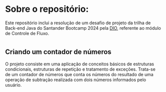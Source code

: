 # Sobre o repositório:
Este repositório inclui a resolução de um desafio de projeto da trilha de Back-end Java do Santander Bootcamp 2024 pela [DIO](https://www.dio.me/), referente ao módulo de Controle de Fluxo. 

#

## Criando um contador de números
O projeto consiste em uma aplicação de conceitos básicos de estruturas condicionais, estruturas de repetição e tratamento de exceções. Trata-se de um contador de números que conta os números do resultado de uma operação de subtração realizada com dois números informados pelo usuário.